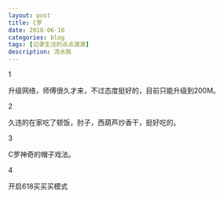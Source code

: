 ```yaml
---
layout: post
title: C罗
date: 2018-06-16
categories: blog
tags: [记录生活的点点滴滴]
description: 流水账
---
```


1 

升级网络，师傅很久才来，不过态度挺好的，目前只能升级到200M。

2

久违的在家吃了顿饭，肘子，西葫芦炒香干，挺好吃的。

3

C罗神奇的帽子戏法。

4

开启618买买买模式





